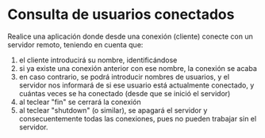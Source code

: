# Consulta de usuarios conectados
Realice una aplicación donde desde una conexión (cliente) conecte con un servidor remoto, teniendo en cuenta que:

1. el cliente introducirá su nombre, identificándose
1. si ya existe una conexión anterior con ese nombre, la conexión se acaba
1. en caso contrario, se podrá introducir nombres de usuarios, y el servidor nos informará de si ese usuario está actualmente conectado, y cuántas veces se ha conectado (desde que se inició el servidor)
1. al teclear "fin" se cerrará la conexión
1. al teclear "shutdown" (o similar), se apagará el servidor y consecuentemente todas las conexiones, pues no pueden trabajar sin el servidor.